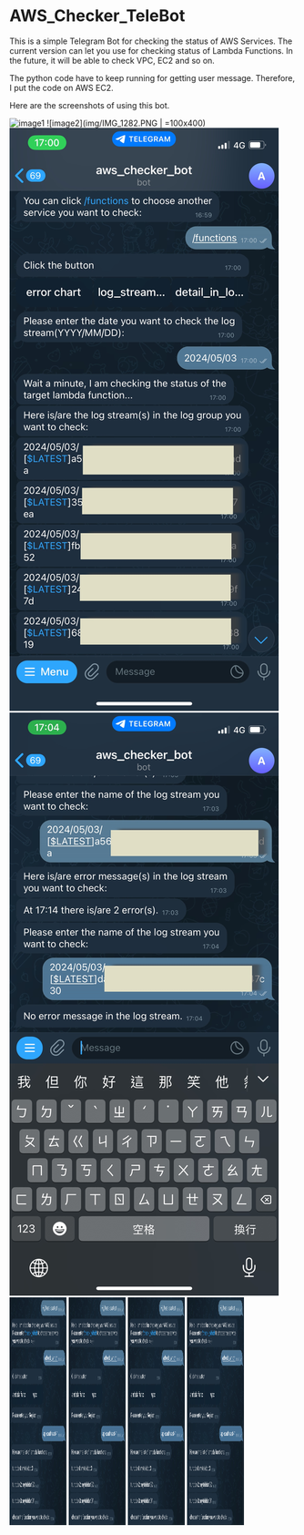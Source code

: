 # AWS_Checker_TeleBot
This is a simple Telegram Bot for checking the status of AWS Services. The current version can let you use for checking status of Lambda Functions. In the future, it will be able to check VPC, EC2 and so on.



The python code have to keep running for getting user message. Therefore, I put the code on AWS EC2.

Here are the screenshots of using this bot.

![image1]( =100x400) ![image2](img/IMG_1282.PNG | =100x400) ![image3](img/IMG_1285.JPG) ![image4](img/IMG_1286.JPG)
<img src="img/IMG_1281.jpg" width="100" height="400" /> <img src="img/IMG_1281.jpg" width="100" height="400" /> <img src="img/IMG_1281.jpg" width="100" height="400" /> <img src="img/IMG_1281.jpg" width="100" height="400" />
